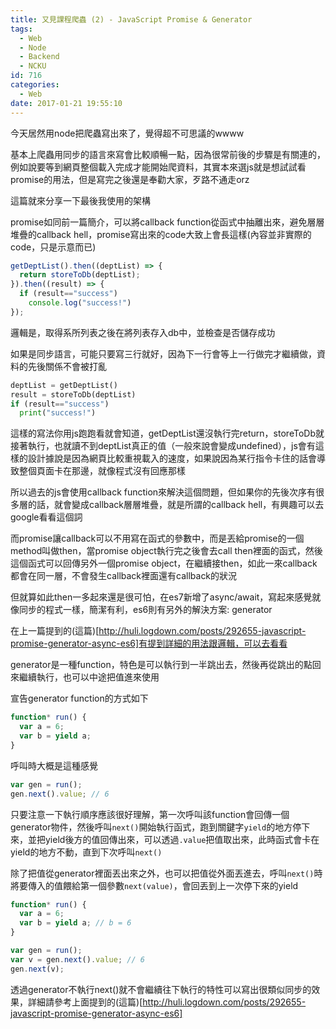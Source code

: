 ```yaml
---
title: 又見課程爬蟲 (2) - JavaScript Promise & Generator
tags:
  - Web
  - Node
  - Backend
  - NCKU
id: 716
categories:
  - Web
date: 2017-01-21 19:55:10
---
```


今天居然用node把爬蟲寫出來了，覺得超不可思議的wwww

基本上爬蟲用同步的語言來寫會比較順暢一點，因為很常前後的步驟是有關連的，例如說要等到網頁整個載入完成才能開始爬資料，其實本來選js就是想試試看promise的用法，但是寫完之後還是奉勸大家，歹路不通走orz

這篇就來分享一下最後我使用的架構

promise如同前一篇簡介，可以將callback function從函式中抽離出來，避免層層堆疊的callback hell，promise寫出來的code大致上會長這樣(內容並非實際的code，只是示意而已)

```javascript
getDeptList().then((deptList) => {
  return storeToDb(deptList);
}).then((result) => {
  if (result=="success")
    console.log("success!")
});
```

邏輯是，取得系所列表之後在將列表存入db中，並檢查是否儲存成功

如果是同步語言，可能只要寫三行就好，因為下一行會等上一行做完才繼續做，資料的先後關係不會被打亂

```python
deptList = getDeptList()
result = storeToDb(deptList)
if (result=="success")
  print("success!")
```

這樣的寫法你用js跑跑看就會知道，getDeptList還沒執行完return，storeToDb就接著執行，也就讀不到deptList真正的值（一般來說會變成undefined），js會有這樣的設計據說是因為網頁比較重視載入的速度，如果說因為某行指令卡住的話會導致整個頁面卡在那邊，就像程式沒有回應那樣

所以過去的js會使用callback function來解決這個問題，但如果你的先後次序有很多層的話，就會變成callback層層堆疊，就是所謂的callback hell，有興趣可以去google看看這個詞

而promise讓callback可以不用寫在函式的參數中，而是丟給promise的一個method叫做then，當promise object執行完之後會去call then裡面的函式，然後這個函式可以回傳另外一個promise object，在繼續接then，如此一來callback都會在同一層，不會發生callback裡面還有callback的狀況

但就算如此then一多起來還是很可怕，在es7新增了async/await，寫起來感覺就像同步的程式一樣，簡潔有利，es6則有另外的解決方案: generator

在上一篇提到的(這篇)[http://huli.logdown.com/posts/292655-javascript-promise-generator-async-es6]有提到詳細的用法跟邏輯，可以去看看

generator是一種function，特色是可以執行到一半跳出去，然後再從跳出的點回來繼續執行，也可以中途把值進來使用

宣告generator function的方式如下

```javascript
function* run() {
  var a = 6;
  var b = yield a;
}
```

呼叫時大概是這種感覺

```javascript
var gen = run();
gen.next().value; // 6
```

只要注意一下執行順序應該很好理解，第一次呼叫該function會回傳一個generator物件，然後呼叫`next()`開始執行函式，跑到關鍵字`yield`的地方停下來，並把yield後方的值回傳出來，可以透過`.value`把值取出來，此時函式會卡在yield的地方不動，直到下次呼叫`next()`

除了把值從generator裡面丟出來之外，也可以把值從外面丟進去，呼叫`next()`時將要傳入的值餵給第一個參數`next(value)`，會回丟到上一次停下來的yield

```javascript
function* run() {
  var a = 6;
  var b = yield a; // b = 6
}

var gen = run();
var v = gen.next().value; // 6
gen.next(v);
```

透過generator不執行next()就不會繼續往下執行的特性可以寫出很類似同步的效果，詳細請參考上面提到的(這篇)[http://huli.logdown.com/posts/292655-javascript-promise-generator-async-es6]